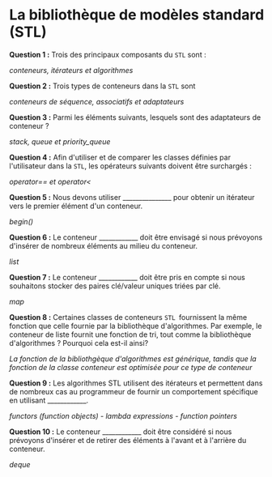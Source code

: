 # La bibliothèque de modèles standard (STL)

**Question 1 :**
Trois des principaux composants du `STL` sont :

*conteneurs, itérateurs et algorithmes*


**Question 2 :**
Trois types de conteneurs dans la `STL` sont

*conteneurs de séquence, associatifs et adaptateurs*

**Question 3 :**
Parmi les éléments suivants, lesquels sont des adaptateurs de conteneur ?

*stack, queue et priority_queue*

**Question 4 :**
Afin d'utiliser et de comparer les classes définies par l'utilisateur dans la `STL`, les opérateurs suivants doivent être surchargés :

*operator== et operator<*

**Question 5 :**
Nous devons utiliser _______________ pour obtenir un itérateur vers le premier élément d'un conteneur.

*begin()*

**Question 6 :**
Le conteneur ____________ doit être envisagé si nous prévoyons d'insérer de nombreux éléments au milieu du conteneur.

*list*

**Question 7 :**
Le conteneur ____________ doit être pris en compte si nous souhaitons stocker des paires clé/valeur uniques triées par clé.

*map*

**Question 8 :**
Certaines classes de conteneurs `STL `fournissent la même fonction que celle fournie par la bibliothèque d'algorithmes. Par exemple, le conteneur de liste fournit une fonction de tri, tout comme la bibliothèque d'algorithmes ? Pourquoi cela est-il ainsi?

*La fonction de la bibliothgèque d'algorithmes est générique, tandis que la fonction de la classe conteneur est optimisée pour ce type de conteneur*

**Question 9 :**
Les algorithmes STL utilisent des itérateurs et permettent dans de nombreux cas au programmeur de fournir un comportement spécifique en utilisant ____________.

*functors (function objects) - lambda expressions - function pointers*

**Question 10 :**
Le conteneur ____________ doit être considéré si nous prévoyons d'insérer et de retirer des éléments à l'avant et à l'arrière du conteneur.

*deque*





